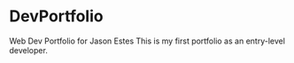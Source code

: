# DevPortfolio
Web Dev Portfolio for Jason Estes
This is my first portfolio as an entry-level developer.
